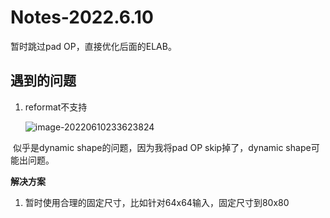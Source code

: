 # Notes-2022.6.10

暂时跳过pad OP，直接优化后面的ELAB。

## 遇到的问题

1. reformat不支持

   ![image-20220610233623824](C:\Users\Ethan\AppData\Roaming\Typora\typora-user-images\image-20220610233623824.png)

​		似乎是dynamic shape的问题，因为我将pad OP skip掉了，dynamic shape可能出问题。

**解决方案**

1. 暂时使用合理的固定尺寸，比如针对64x64输入，固定尺寸到80x80
